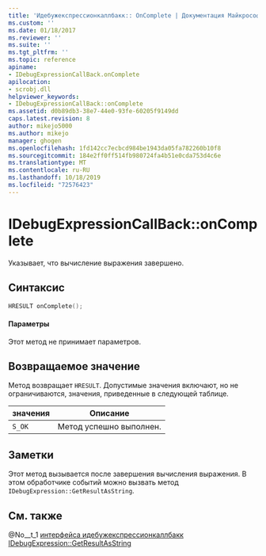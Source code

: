 ```yaml
---
title: 'Идебужекспрессионкаллбакк:: OnComplete | Документация Майкрософт'
ms.custom: ''
ms.date: 01/18/2017
ms.reviewer: ''
ms.suite: ''
ms.tgt_pltfrm: ''
ms.topic: reference
apiname:
- IDebugExpressionCallBack.onComplete
apilocation:
- scrobj.dll
helpviewer_keywords:
- IDebugExpressionCallBack::onComplete
ms.assetid: d0b89db3-38e7-44e0-93fe-60205f9149dd
caps.latest.revision: 8
author: mikejo5000
ms.author: mikejo
manager: ghogen
ms.openlocfilehash: 1fd142cc7ecbcd984be1943da05fa782260b10f8
ms.sourcegitcommit: 184e2ff0ff514fb980724fa4b51e0cda753d4c6e
ms.translationtype: MT
ms.contentlocale: ru-RU
ms.lasthandoff: 10/18/2019
ms.locfileid: "72576423"
---
```

# <a name="idebugexpressioncallbackoncomplete"></a>IDebugExpressionCallBack::onComplete
Указывает, что вычисление выражения завершено.  
  
## <a name="syntax"></a>Синтаксис  
  
```cpp
HRESULT onComplete();  
```  
  
#### <a name="parameters"></a>Параметры  
 Этот метод не принимает параметров.  
  
## <a name="return-value"></a>Возвращаемое значение  
 Метод возвращает `HRESULT`. Допустимые значения включают, но не ограничиваются, значения, приведенные в следующей таблице.  
  
|значения|Описание|  
|-----------|-----------------|  
|`S_OK`|Метод успешно выполнен.|  
  
## <a name="remarks"></a>Заметки  
 Этот метод вызывается после завершения вычисления выражения. В этом обработчике событий можно вызвать метод `IDebugExpression::GetResultAsString`.  
  
## <a name="see-also"></a>См. также  
 @No__t_1 [интерфейса идебужекспрессионкаллбакк](../../winscript/reference/idebugexpressioncallback-interface.md)  
 [IDebugExpression::GetResultAsString](../../winscript/reference/idebugexpression-getresultasstring.md)